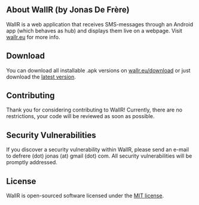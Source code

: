 ## About WallR (by Jonas De Frère)

WallR is a web application that receives SMS-messages through an Android app (which behaves as hub) and displays them live on a webpage.
Visit [wallr.eu](https://wallr.eu) for more info.

## Download
You can download all installable .apk versions on [wallr.eu/download](https://wallr.eu/download/) or just download the [latest version](https://wallr.eu/download/wallr-latest.apk).

## Contributing

Thank you for considering contributing to WallR! Currently, there are no restrictions, your code will be reviewed as soon as possible.

## Security Vulnerabilities

If you discover a security vulnerability within WallR, please send an e-mail to defrere (dot) jonas (at) gmail (dot) com. All security vulnerabilities will be promptly addressed.

## License

WallR is open-sourced software licensed under the [MIT license](http://opensource.org/licenses/MIT).
